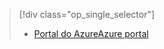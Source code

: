 > [!div class="op_single_selector"]
> * [<span data-ttu-id="ee247-101">Portal do Azure</span><span class="sxs-lookup"><span data-stu-id="ee247-101">Azure portal</span></span>](../articles/storage/common/storage-create-storage-account.md)
> 
> 

